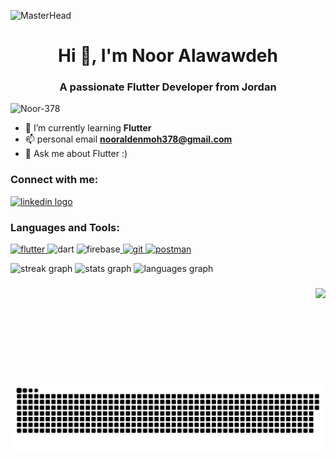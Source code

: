 ![MasterHead](https://i.pinimg.com/originals/90/70/32/9070324cdfc07c68d60eed0c39e77573.gif)
<h1 align="center">Hi 👋, I'm Noor Alawawdeh</h1>
<h3 align="center">A passionate Flutter Developer from Jordan</h3>


<p align="left"> <img src="https://komarev.com/ghpvc/?username=Noor-378&label=Profile%20views&color=0e75b6&style=flat" alt="Noor-378" /> </p>

- 🌱 I’m currently learning **Flutter**
- 📫 personal email **nooraldenmoh378@gmail.com**
- 💬 Ask me about Flutter :)

<h3 align="left">Connect with me:</h3>
<div align="left">
  <a href="https://www.linkedin.com/in/noor-alawawdeh-93a6a5351/" target="_blank">
    <img src="https://raw.githubusercontent.com/maurodesouza/profile-readme-generator/master/src/assets/icons/social/linkedin/default.svg" width="52" height="40" alt="linkedin logo"  />
  </a>
</div>
<p align="left">
</p>

<h3 align="left">Languages and Tools:</h3>
<p align="left"> <a href="https://dart.dev" target="_blank" rel="noreferrer">  </a> <a href="https://flutter.dev" target="_blank" rel="noreferrer"> <img src="https://www.vectorlogo.zone/logos/flutterio/flutterio-icon.svg" alt="flutter" width="40" height="40"/> </a> 
  <img src="https://www.vectorlogo.zone/logos/dartlang/dartlang-icon.svg" alt="dart" width="40" height="40"/> </a> <img src="https://www.vectorlogo.zone/logos/firebase/firebase-icon.svg" alt="firebase" width="40" height="40"/><a href="https://firebase.google.com/" target="_blank" rel="noreferrer"> 
  <a href="https://git-scm.com/" target="_blank" rel="noreferrer"> <img src="https://www.vectorlogo.zone/logos/git-scm/git-scm-icon.svg" alt="git" width="40" height="40"/> </a> <a href="https://postman.com" target="_blank" rel="noreferrer"> <img src="https://www.vectorlogo.zone/logos/getpostman/getpostman-icon.svg" alt="postman" width="40" height="40"/> </a> </p>


<div align="left">
  <img src="https://streak-stats.demolab.com?user=Noor-378&locale=en&mode=daily&theme=dracula&hide_border=true&border_radius=5" height="150" alt="streak graph"  />
  <img src="https://github-readme-stats.vercel.app/api?username=Noor-378&hide_title=false&hide_rank=false&show_icons=true&include_all_commits=true&count_private=true&disable_animations=false&theme=dracula&locale=en&hide_border=true" height="150" alt="stats graph"  />
  <img src="https://github-readme-stats.vercel.app/api/top-langs?username=Noor-378&locale=en&hide_title=false&layout=compact&card_width=320&langs_count=5&theme=dracula&hide_border=true" height="150" alt="languages graph"  />
</div>

###

<img align="right" height="150" src="https://media1.giphy.com/media/78XCFBGOlS6keY1Bil/giphy.gif?cid=6c09b952rq2um2175huk1uron789p7ezkr78nint7apw9p1d&ep=v1_gifs_search&rid=giphy.gif&ct=g"  />

###

<picture> 
  <source media="(prefers-color-scheme: dark)" srcset="https://raw.githubusercontent.com/Noor-378/Noor-378/output/github-contribution-grid-snake-dark.svg"width = "750">
  <source media="(prefers-color-scheme: light)" srcset="https://raw.githubusercontent.com/Noor-378/Noor-378/output/github-contribution-grid-snake.svg"width = "750">
  <img alt="github contribution grid snake animation" src="https://raw.githubusercontent.com/Noor-378/Noor-378/output/github-contribution-grid-snake.svg"width = "750">
</picture>

###
